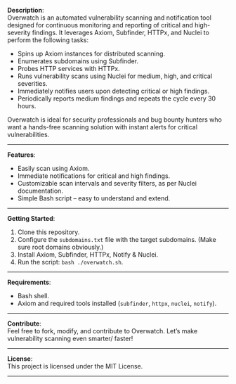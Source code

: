 **Description**:  
Overwatch is an automated vulnerability scanning and notification tool designed for continuous monitoring and reporting of critical and high-severity findings. It leverages Axiom, Subfinder, HTTPx, and Nuclei to perform the following tasks:
- Spins up Axiom instances for distributed scanning.
- Enumerates subdomains using Subfinder.
- Probes HTTP services with HTTPx.
- Runs vulnerability scans using Nuclei for medium, high, and critical severities.
- Immediately notifies users upon detecting critical or high findings.
- Periodically reports medium findings and repeats the cycle every 30 hours.

Overwatch is ideal for security professionals and bug bounty hunters who want a hands-free scanning solution with instant alerts for critical vulnerabilities.

---

**Features**:
- Easily scan using Axiom.
- Immediate notifications for critical and high findings.
- Customizable scan intervals and severity filters, as per Nuclei documentation.
- Simple Bash script – easy to understand and extend.

---

**Getting Started**:
1. Clone this repository.
2. Configure the `subdomains.txt` file with the target subdomains. (Make sure root domains obviously.)
3. Install Axiom, Subfinder, HTTPx, Notify & Nuclei.
4. Run the script: `bash ./overwatch.sh`.

---

**Requirements**:
- Bash shell.
- Axiom and required tools installed (`subfinder`, `httpx`, `nuclei`, `notify`).

---

**Contribute**:  
Feel free to fork, modify, and contribute to Overwatch. Let’s make vulnerability scanning even smarter/ faster!

---

**License**:  
This project is licensed under the MIT License.

---
